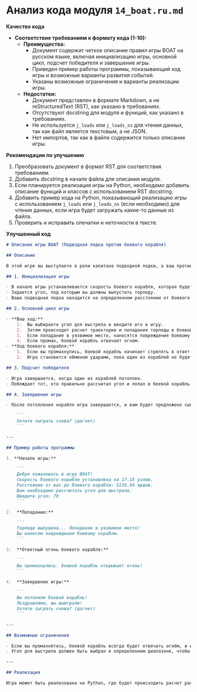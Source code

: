 # Анализ кода модуля `14_boat.ru.md`

**Качество кода**

-   **Соответствие требованиям к формату кода (1-10):**
    -   **Преимущества:**
        -   Документ содержит четкое описание правил игры BOAT на русском языке, включая инициализацию игры, основной цикл, подсчет победителя и завершение игры.
        -   Приведен пример работы программы, показывающий ход игры и возможные варианты развития событий.
        -   Указаны возможные ограничения и варианты реализации игры.
    -   **Недостатки:**
        -   Документ представлен в формате Markdown, а не reStructuredText (RST), как указано в требованиях.
        -   Отсутствуют docstring для модуля и функций, как указано в требованиях.
        -   Не используется `j_loads` или `j_loads_ns` для чтения данных, так как файл является текстовым, а не JSON.
        -   Нет импортов, так как в файле содержится только описание игры.

**Рекомендации по улучшению**

1.  Преобразовать документ в формат RST для соответствия требованиям.
2.  Добавить docstring в начале файла для описания модуля.
3.  Если планируется реализация игры на Python, необходимо добавить описание функций и классов с использованием RST docstring.
4.  Добавить пример кода на Python, показывающий реализацию игры с использованием `j_loads` или `j_loads_ns` (если необходимо) для чтения данных, если игра будет загружать какие-то данные из файла.
5.  Проверить и исправить опечатки и неточности в тексте.

**Улучшенный код**

```markdown
# Описание игры BOAT (Подводная лодка против боевого корабля)

## Описание

В этой игре вы выступаете в роли капитана подводной лодки, а ваш противник - капитан боевого корабля. Цель игры - потопить боевой корабль, стреляя торпедами. Для потопления корабля требуется два попадания в уязвимые места или одно попадание в уязвимое место и два попадания в другие части корпуса. Промах хотя бы один раз приведет к ответному огню со стороны боевого корабля, и игра перейдет в обмен ударами до тех пор, пока один из кораблей не будет потоплен.

## 1. Инициализация игры

- В начале игры устанавливается скорость боевого корабля, которая будет использоваться для расчета расстояния до него.
- Задается угол, под которым вы должны выпустить торпеду.
- Ваша подводная лодка находится на определенном расстоянии от боевого корабля (например, 5136.84 ярдов), и вам нужно рассчитать правильный угол для попадания.

## 2. Основной цикл игры

- **Ваш ход:**
    1.  Вы выбираете угол для выстрела и вводите его в игру.
    2.  Затем происходит расчет траектории и попадания торпеды в боевой корабль.
    3.  Если попадание в уязвимое место, наносятся повреждения боевому кораблю.
    4.  Если промах, боевой корабль отвечает огнем.
- **Ход боевого корабля:**
    1.  Если вы промахнулись, боевой корабль начинает стрелять в ответ.
    2.  Игра становится обменом ударами, пока один из кораблей не будет потоплен.

## 3. Подсчет победителя

- Игра завершается, когда один из кораблей потоплен.
- Побеждает тот, кто правильно рассчитал угол и попал в боевой корабль несколько раз, не промахнувшись.

## 4. Завершение игры

- После потопления корабля игра завершается, и вам будет предложено сыграть снова:

    ```
    Хотите сыграть снова? (да/нет)
    ```

---

## Пример работы программы

1. **Начало игры:**

    ```
    Добро пожаловать в игру BOAT!
    Скорость боевого корабля установлена на 17.18 узлов.
    Расстояние от вас до боевого корабля: 5136.84 ярдов.
    Вам необходимо рассчитать угол для выстрела.
    Введите угол: 70
    ```

2.  **Попадание:**

    ```
    Торпеда выпущена... Попадание в уязвимое место!
    Вы нанесли повреждения боевому кораблю.
    ```

3.  **Ответный огонь боевого корабля:**

    ```
    Вы промахнулись. Боевой корабль открывает огонь!
    ```

4.  **Завершение игры:**

    ```
    Вы потопили боевой корабль!
    Поздравляем, вы выиграли!
    Хотите сыграть снова? (да/нет)
    ```

---

## Возможные ограничения

- Если вы промахнётесь, боевой корабль всегда будет отвечать огнём, и игра станет обменом выстрелами.
- Угол для выстрела должен быть выбран в определенном диапазоне, чтобы торпеда могла достичь цели.

---

## Реализация

Игра может быть реализована на Python, где будет происходить расчет расстояния и угла для выстрела, а также обработка попаданий и промахов.

```